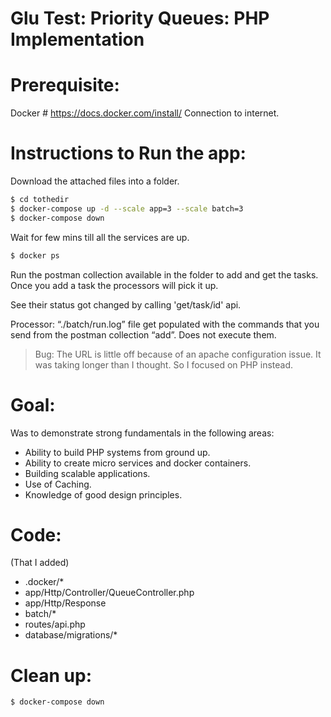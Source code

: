 # Glu Test: Priority Queues: PHP Implementation
# Prerequisite:
Docker # https://docs.docker.com/install/
Connection to internet.

# Instructions to Run the app:
Download the attached files into a folder.

```sh
$ cd tothedir
$ docker-compose up -d --scale app=3 --scale batch=3
$ docker-compose down
```

Wait for few mins till all the services are up.

```sh
$ docker ps
```

Run the postman collection available in the folder to add and get the tasks. Once you add a task the processors will pick it up. 

See their status got changed by calling 'get/task/id' api.

Processor:  “./batch/run.log” file get populated with the commands that you send from the postman collection “add”. Does not execute them.


> Bug:
> The URL is little off because of an apache configuration issue. It was taking longer than I thought. So I focused on PHP instead.

# Goal:
Was to demonstrate strong fundamentals in the following areas:
- Ability to build PHP systems from ground up.
- Ability to create micro services and docker containers.
- Building scalable applications.
- Use of Caching.
- Knowledge of good design principles.

# Code:
(That I added)
- .docker/*
- app/Http/Controller/QueueController.php
- app/Http/Response
- batch/*
- routes/api.php
- database/migrations/*

# Clean up:
```sh
$ docker-compose down
```
